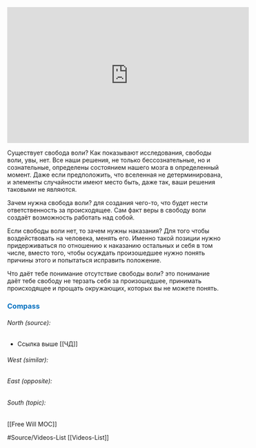 <iframe width="560" height="315" src="https://www.youtube.com/embed/LGjRODjpDGg?si=IuWreb_d5SDZhVbB" title="YouTube video player" frameborder="0" allow="accelerometer; autoplay; clipboard-write; encrypted-media; gyroscope; picture-in-picture; web-share" allowfullscreen></iframe>

Существует свобода воли? Как показывают исследования, свободы воли, увы, нет. Все наши решения, не только бессознательные, но и сознательные, определены состоянием нашего мозга в определенный момент. Даже если предположить, что вселенная не детерминирована, и элементы случайности имеют место быть, даже так, ваши решения таковыми не являются.

Зачем нужна свобода воли? для создания чего-то, что будет нести ответственность за происходящее. Сам факт веры в свободу воли создаёт возможность работать над собой.

Если свободы воли нет, то зачем нужны наказания? Для того чтобы воздействовать на человека, менять его. Именно такой позиции нужно придерживаться по отношению к наказанию остальных и себя в том числе, вместо того, чтобы осуждать произошедшее нужно понять причины этого и попытаться исправить положение.

Что даёт тебе понимание отсутствие свободы воли? это понимание даёт тебе свободу не терзать себя за произошедшее, принимать происходящее и прощать окружающих, которых вы не можете понять.





### <span style="color:#0070c0">Compass</span>
###### North (source):
- Ссылка выше 
[[ЧД]]
###### West (similar):


###### East (opposite):


###### South (topic):
[[Free Will MOC]]

#Source/Videos-List [[Videos-List]]